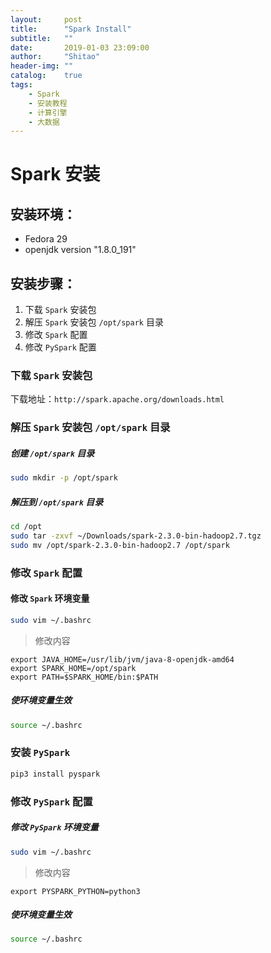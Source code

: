 ```yaml
---
layout:     post
title:      "Spark Install"
subtitle:   ""
date:       2019-01-03 23:09:00
author:     "Shitao"
header-img: ""
catalog:    true
tags:
    - Spark
    - 安装教程
    - 计算引擎
    - 大数据
---
```



# Spark 安装

## 安装环境：

- Fedora 29
- openjdk version "1.8.0_191"

## 安装步骤：

1. 下载 `Spark` 安装包
2. 解压 `Spark` 安装包 `/opt/spark` 目录
3. 修改 `Spark` 配置
4. 修改 `PySpark` 配置

### 下载 `Spark` 安装包

下载地址：`http://spark.apache.org/downloads.html`

### 解压 `Spark` 安装包 `/opt/spark` 目录

##### 创建 `/opt/spark` 目录

```bash
sudo mkdir -p /opt/spark
```

##### 解压到  `/opt/spark` 目录

```bash
cd /opt
sudo tar -zxvf ~/Downloads/spark-2.3.0-bin-hadoop2.7.tgz
sudo mv /opt/spark-2.3.0-bin-hadoop2.7 /opt/spark
```

### 修改 `Spark` 配置

#### 修改 `Spark` 环境变量

```bash
sudo vim ~/.bashrc
```

> 修改内容

```text
export JAVA_HOME=/usr/lib/jvm/java-8-openjdk-amd64
export SPARK_HOME=/opt/spark
export PATH=$SPARK_HOME/bin:$PATH
```

##### 使环境变量生效

```bash
source ~/.bashrc
```


### 安装 `PySpark`

```bash
pip3 install pyspark
```

### 修改 `PySpark` 配置

##### 修改 `PySpark` 环境变量

```bash
sudo vim ~/.bashrc
```

> 修改内容

```text
export PYSPARK_PYTHON=python3
```

##### 使环境变量生效

```bash
source ~/.bashrc
```
